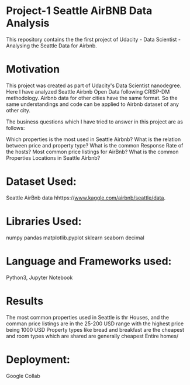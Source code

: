 # Project-1  Seattle AirBNB Data Analysis
This repository contains the the first project of  Udacity - Data Scientist - Analysing the Seattle Data for Airbnb.

# Motivation
This project was created as part of Udacity's Data Scientist nanodegree. Here I have analyzed Seattle Airbnb Open Data following CRISP-DM methodology. Airbnb data for other cities have the same format. So the same understandings and code can be applied to Airbnb dataset of any other city.

The business questions which I have tried to answer in this project are as follows:

Which properties is the most used in Seattle Airbnb?
What is the relation between price and property type?
What is the common Response Rate of the hosts? 
Most common price listings for AirBnb?
What is the common Properties Locations in Seattle Airbnb?  

# Dataset Used:
Seattle AirBnb data hhttps://www.kaggle.com/airbnb/seattle/data. 

# Libraries Used:
numpy 
pandas 
matplotlib.pyplot 
sklearn
seaborn 
decimal 

# Language and Frameworks used:
Python3, Jupyter Notebook


# Results
The most common properties used in Seattle is thr Houses, and the comman price listings are in the 25-200 USD range with the highest price being 1000 USD
Property types like bread and breakfast are the cheapest and room types which are shared are generally cheapest
Entire homes/

# Deployment:
Google Collab
